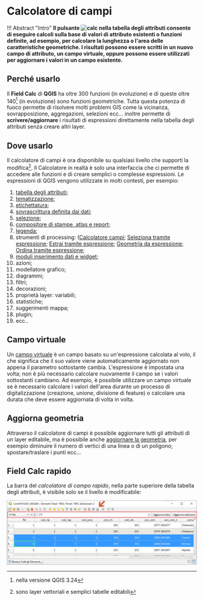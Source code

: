 # Calcolatore di campi

!!! Abstract "Intro"
    **Il pulsante ![calc](https://docs.qgis.org/testing/en/_images/mActionCalculateField.png) nella tabella degli attributi consente di eseguire calcoli sulla base di valori di attributo esistenti o funzioni definite, ad esempio, per calcolare la lunghezza o l'area delle caratteristiche geometriche. I risultati possono essere scritti in un nuovo campo di attributo, un campo virtuale, oppure possono essere utilizzati per aggiornare i valori in un campo esistente.**

## Perché usarlo

Il **Field Calc** di **QGIS** ha oltre 300 funzioni (in evoluzione) e di queste oltre 140[^1] (in evoluzione) sono funzioni geometriche. Tutta questa potenza di fuoco permette di risolvere molti problemi GIS come la vicinanza, sovrapposizione, aggregazioni, selezioni ecc... inoltre permette di **scrivere/aggiornare** i risultati di espressioni direttamente nella tabella degli attributi senza creare altri layer.

## Dove usarlo

Il calcolatore di campi è ora disponibile su qualsiasi livello che supporti la modifica[^2]. Il Calcolatore in realtà è solo una interfaccia che ci permette di accedere alle funzioni e di creare semplici o complesse espressioni. Le espressioni di QGIS vengono utilizzate in molti contesti, per esempio:

1. [tabella degli attributi](../esempi/trova_nella_tabella_attributi.md);
2. [tematizzazione](../esempi/tematizzare.md);
3. [etichettatura](../esempi/etichette.md);
4. [sovrascrittura definita dai dati](../esempi/nascondi_etichette.md);
5. [selezione](../esempi/selezionare_punti_vicini_punto.md);
6. [compositore di stampe, atlas e report](../esempi/atlas_righe_verticale.md);
7. [legenda](../esempi/espressione_regolare.md);
8. strumenti di processing: ([Calcolatore campi](https://docs.qgis.org/3.22/en/docs/user_manual/processing_algs/qgis/vectortable.html#qgisfieldcalculator); [Seleziona tramite espressione](https://docs.qgis.org/3.22/en/docs/user_manual/processing_algs/qgis/vectorselection.html#qgisselectbyexpression); [Estrai tramite espressione](https://docs.qgis.org/3.22/en/docs/user_manual/processing_algs/qgis/vectorselection.html#qgisextractbyexpression); [Geometria da espressione](https://docs.qgis.org/3.22/en/docs/user_manual/processing_algs/qgis/vectorgeometry.html#qgisgeometrybyexpression); [Ordina tramite espressione](https://docs.qgis.org/3.22/en/docs/user_manual/processing_algs/qgis/vectorgeneral.html#qgisorderbyexpression); 
9. [moduli inserimento dati e widget](../esempi/drilldown_form_multiple.md);
10. azioni;
11. modellatore grafico;
12. diagrammi;
13. filtri;
14. decorazioni;
15. proprietà layer: variabili;
16. statistiche;
17. suggerimenti mappa;
18. plugin;
19. ecc..

## Campo virtuale

Un [campo virtuale](../esempi/add_campo_virtuale.md) è un campo basato su un'espressione calcolata al volo, il che significa che il suo valore viene automaticamente aggiornato non appena il parametro sottostante cambia. L'espressione è impostata una volta; non è più necessario calcolare nuovamente il campo se i valori sottostanti cambiano. Ad esempio, è possibile utilizzare un campo virtuale se è necessario calcolare i valori dell'area durante un processo di digitalizzazione (creazione, unione, divisione di feature) o calcolare una durata che deve essere aggiornata di volta in volta.

## Aggiorna geometria

Attraverso il calcolatore di campi è possibile aggiornare tutti gli attributi di un layer editabile, ma è possibile anche [aggiornare la geometria](../esempi/agg_geom.md), per esempio diminuire il numero di vertici di una linea o di un poligono; spostare/traslare i punti ecc...

## Field Calc rapido

La barra del _calcolatore di campo rapido_, nella parte superiore della tabella degli attributi, è visibile solo se il livello è modificabile:

[![field_calc](../img/field_calc_rapida1.png)](../img/field_calc_rapida1.png)

[^1]: nella versione QGIS 3.24
[^2]: sono layer vettoriali e semplici tabelle editabili